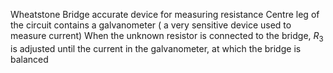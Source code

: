Wheatstone Bridge
	accurate device for measuring resistance
	Centre leg of the circuit contains a galvanometer ( a very sensitive device used to measure current)
	When the unknown resistor is connected to the bridge, $R_3$ is adjusted until the current in the galvanometer, at which the bridge is balanced

